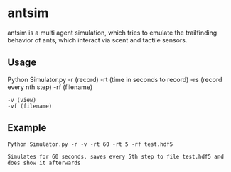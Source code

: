 # antsim

antsim is a multi agent simulation, which tries to emulate the trailfinding behavior of ants, which interact via scent and tactile sensors.

## Usage

Python Simulator.py
	-r (record)
	-rt (time in seconds to record)
	-rs (record every nth step)
	-rf (filename)

	-v (view)
	-vf (filename)

## Example
	Python Simulator.py -r -v -rt 60 -rt 5 -rf test.hdf5

	Simulates for 60 seconds, saves every 5th step to file test.hdf5 and does show it afterwards